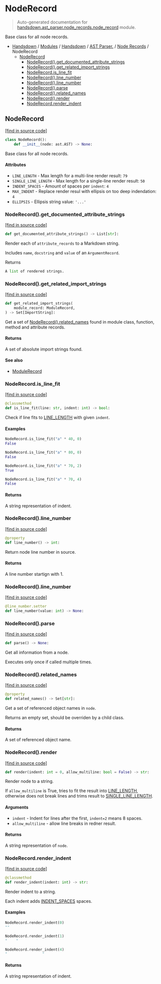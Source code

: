 # NodeRecord

> Auto-generated documentation for [handsdown.ast_parser.node_records.node_record](https://github.com/vemel/handsdown/blob/master/handsdown/ast_parser/node_records/node_record.py) module.

Base class for all node records.

- [Handsdown](../../../README.md#-handsdown---python-documentation-generator) / [Modules](../../../MODULES.md#modules) / [Handsdown](../../index.md#handsdown) / [AST Parser.](../index.md#ast-parser) / [Node Records](index.md#node-records) / NodeRecord
    - [NodeRecord](#noderecord)
        - [NodeRecord().get_documented_attribute_strings](#noderecordget_documented_attribute_strings)
        - [NodeRecord().get_related_import_strings](#noderecordget_related_import_strings)
        - [NodeRecord.is_line_fit](#noderecordis_line_fit)
        - [NodeRecord().line_number](#noderecordline_number)
        - [NodeRecord().line_number](#noderecordline_number)
        - [NodeRecord().parse](#noderecordparse)
        - [NodeRecord().related_names](#noderecordrelated_names)
        - [NodeRecord().render](#noderecordrender)
        - [NodeRecord.render_indent](#noderecordrender_indent)

## NodeRecord

[[find in source code]](https://github.com/vemel/handsdown/blob/master/handsdown/ast_parser/node_records/node_record.py#L20)

```python
class NodeRecord():
    def __init__(node: ast.AST) -> None:
```

Base class for all node records.

#### Attributes

- `LINE_LENGTH` - Max length for a multi-line render result: `79`
- `SINGLE_LINE_LENGTH` - Max length for a single-line render result: `50`
- `INDENT_SPACES` - Amount of spaces per `indent`: `4`
- `MAX_INDENT` - Replace render resul with ellipsis on too deep indendation: `4`
- `ELLIPSIS` - Ellipsis string value: `'...'`

### NodeRecord().get_documented_attribute_strings

[[find in source code]](https://github.com/vemel/handsdown/blob/master/handsdown/ast_parser/node_records/node_record.py#L299)

```python
def get_documented_attribute_strings() -> List[str]:
```

Render each of `attribute_records` to a Markdown string.

Includes `name`, `docstring` and `value` of an `ArgumentRecord`.

Returns

```python
A list of rendered strings.
```

### NodeRecord().get_related_import_strings

[[find in source code]](https://github.com/vemel/handsdown/blob/master/handsdown/ast_parser/node_records/node_record.py#L269)

```python
def get_related_import_strings(
    module_record: ModuleRecord,
) -> Set[ImportString]:
```

Get a set of [NodeRecord().related_names](#noderecordrelated_names) found in module class, function, method and attribute records.

#### Returns

A set of absolute import strings found.

#### See also

- [ModuleRecord](module_record.md#modulerecord)

### NodeRecord.is_line_fit

[[find in source code]](https://github.com/vemel/handsdown/blob/master/handsdown/ast_parser/node_records/node_record.py#L222)

```python
@classmethod
def is_line_fit(line: str, indent: int) -> bool:
```

Check if line fits to [LINE_LENGTH](#noderecord) with given `indent`.

#### Examples

```python
NodeRecord.is_line_fit("a" * 40, 0)
False

NodeRecord.is_line_fit("a" * 80, 0)
False

NodeRecord.is_line_fit("a" * 70, 2)
True

NodeRecord.is_line_fit("a" * 70, 4)
False
```

#### Returns

A string representation of indent.

### NodeRecord().line_number

[[find in source code]](https://github.com/vemel/handsdown/blob/master/handsdown/ast_parser/node_records/node_record.py#L54)

```python
@property
def line_number() -> int:
```

Return node line number in source.

#### Returns

A line number startign with 1.

### NodeRecord().line_number

[[find in source code]](https://github.com/vemel/handsdown/blob/master/handsdown/ast_parser/node_records/node_record.py#L69)

```python
@line_number.setter
def line_number(value: int) -> None:
```

### NodeRecord().parse

[[find in source code]](https://github.com/vemel/handsdown/blob/master/handsdown/ast_parser/node_records/node_record.py#L96)

```python
def parse() -> None:
```

Get all information from a node.

Executes only once if called multiple times.

### NodeRecord().related_names

[[find in source code]](https://github.com/vemel/handsdown/blob/master/handsdown/ast_parser/node_records/node_record.py#L80)

```python
@property
def related_names() -> Set[str]:
```

Get a set of referenced object names in `node`.

Returns an empty set, should be overriden by a child class.

#### Returns

A set of referenced object name.

### NodeRecord().render

[[find in source code]](https://github.com/vemel/handsdown/blob/master/handsdown/ast_parser/node_records/node_record.py#L162)

```python
def render(indent: int = 0, allow_multiline: bool = False) -> str:
```

Render node to a string.

If `allow_multiline` is True, tries to fit the result into [LINE_LENGTH](#noderecord),
otherwise does not break lines and trims result to [SINGLE_LINE_LENGTH](#noderecord).

#### Arguments

- `indent` - Indent for lines after the first, `indent=2` means 8 spaces.
- `allow_multiline` - allow line breaks in redner result.

#### Returns

A string representation of `node`.

### NodeRecord.render_indent

[[find in source code]](https://github.com/vemel/handsdown/blob/master/handsdown/ast_parser/node_records/node_record.py#L246)

```python
@classmethod
def render_indent(indent: int) -> str:
```

Render indent to a string.

Each indent adds [INDENT_SPACES](#noderecord) spaces.

#### Examples

```python
NodeRecord.render_indent(0)
""

NodeRecord.render_indent(1)
"    "

NodeRecord.render_indent(4)
"                "
```

#### Returns

A string representation of indent.
